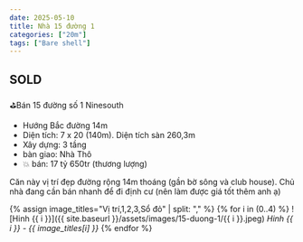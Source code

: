 ```yaml
---
date: 2025-05-10
title: Nhà 15 đường 1
categories: ["20m"]
tags: ["Bare shell"] 
---
```


## SOLD

⛳️Bán 15 đường số 1 Ninesouth
- Hướng Bắc đường 14m
- Diện tích: 7 x 20 (140m). Diện tích sàn 260,3m
- Xây dựng: 3 tầng
- bàn giao: Nhà Thô
- 💥 bán: 17 tỷ 650tr (thương lượng)

Căn này vị trí đẹp đường rộng 14m thoáng (gần bờ sông và club house). Chủ nhà đang cần bán nhanh để đi định cư (nên làm được giá tốt thêm anh ạ)

{% assign image_titles="Vị trí,1,2,3,Sổ đỏ" | split: "," %}
{% for i in (0..4) %}
![Hinh {{ i }}]({{ site.baseurl }}/assets/images/15-duong-1/{{ i }}.jpeg)
_Hinh {{ i }} - {{ image_titles[i] }}_
{% endfor %}
